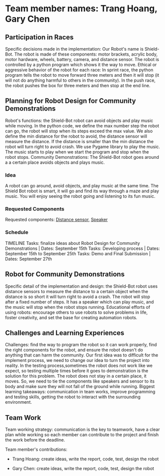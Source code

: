 # Team member names: Trang Hoang, Gary Chen

## Participation in Races

Specific decisions made in the implementation: Our Robot's name is Shield-Bot. The robot is made of these components: motor brackets, acrylic body, motor hardware, wheels, battery, camera, and distance sensor. The robot is controlled by a python program which shows it the way to move. Ethical or aggressive behavior of the robot for each race: In sprint race, the python program tells the robot to move forward three meters and then it will stop (it will not do anything harmful to others in the community). In the push race, the robot pushes the box for three meters and then stop at the end line.

## Planning for Robot Design for Community Demonstrations

Robot's functions: the Shield-Bot robot can avoid objects and play music while moving. In the python code, we define the max number step the robot can go, the robot will stop when its steps exceed the max value. We also define the min distance for the robot to avoid, the distance sensor will measure the distance. If the distance is smaller than the min distance the robot will turn right to avoid crash. We use Pygame library to play the music. The music starts to play when we start the program and stop when the robot stops. Community Demonstrations: The Shield-Bot robot goes around a a certain place avoids objects and plays music.

### Idea

A robot can go around, avoid objects, and play music at the same time. The Shield Bot robot is smart, it will go and find its way through a maze and play music. You will enjoy seeing the robot going and listening to its fun music.

### Requested Components

Requested components: [Distance sensor](https://www.dexterindustries.com/store/distance-sensor/), [Speaker](https://www.dexterindustries.com/store/speaker-for-raspberry-pi/)

### Schedule

TIMELINE
Tasks: finalize ideas about Robot Design for Community Demonstrations | Dates: September 15th
Tasks: Developing process | Dates: September 15th to September 25th
Tasks: Demo and Final Submission | Dates: September 27th

## Robot for Community Demonstrations

Specific detail of the implementation and design: the Shield-Bot robot uses distance sensors to measure the distance to a certain object when the distance is so short it will turn right to avoid a crash. The robot will stop after a fixed number of steps. It has a speaker which can play music, and the music will stop when the robot stops running. Educational efforts of using robots: encourage others to use robots to solve problems in life, foster creativity, and set the base for creating automation robots.

## Challenges and Learning Experiences

Challenges: find the way to program the robot so it can work properly, find the right components for the robot, and ensure the robot doesn't do anything that can harm the community. Our first idea was to difficult for the implement process, we need to change our idea to turn the project into reality. In the testing process,sometimes the robot does not work like we expect, so testing multiple times before it goes to demonstration is the solution for this problem. The robot does not stay in a certain place, it moves. So, we need to tie the components like speakers and sensor to its body and make sure they will not fall of the ground while running.
Biggest learning takeaways: communication in team works, improve programming and testing skills, getting the robot to interact with the surrounding environment.

## Team Work

Team working strategy: communication is the key to teamwork, have a clear plan while working so each member can contribute to the project and finish the work before the deadline.

Team member's contributions:

- Trang Hoang: create ideas, write the report, code, test, design the robot

- Gary Chen: create ideas, write the report, code, test, design the robot
